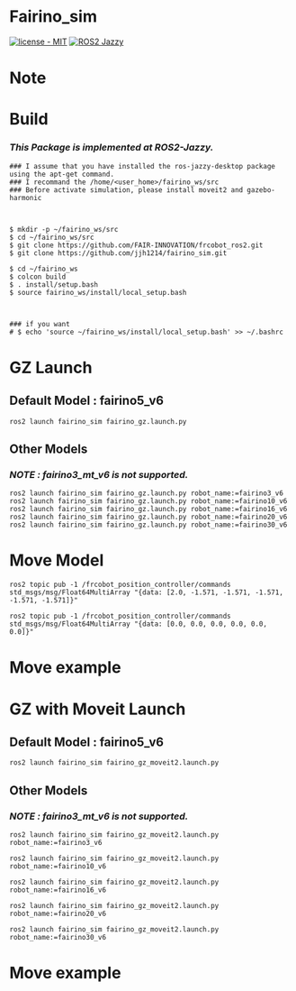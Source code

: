 # Fairino_sim
[![license - MIT](https://img.shields.io/:license-MIT-blue.svg)](https://opensource.org/licenses/MIT)
[![ROS2 Jazzy](https://img.shields.io/badge/ROS2-Jazzy-purple.svg)](https://index.ros.org/doc/ros2/Releases/)

# Note

# Build
### *This Package is implemented at ROS2-Jazzy.*
```
### I assume that you have installed the ros-jazzy-desktop package using the apt-get command.
### I recommand the /home/<user_home>/fairino_ws/src
### Before activate simulation, please install moveit2 and gazebo-harmonic



$ mkdir -p ~/fairino_ws/src
$ cd ~/fairino_ws/src
$ git clone https://github.com/FAIR-INNOVATION/frcobot_ros2.git
$ git clone https://github.com/jjh1214/fairino_sim.git

$ cd ~/fairino_ws
$ colcon build
$ . install/setup.bash
$ source fairino_ws/install/local_setup.bash



### if you want
# $ echo 'source ~/fairino_ws/install/local_setup.bash' >> ~/.bashrc 
```

# GZ Launch
## Default Model : fairino5_v6
```
ros2 launch fairino_sim fairino_gz.launch.py
```
## Other Models
### *NOTE : fairino3_mt_v6 is not supported.*
```
ros2 launch fairino_sim fairino_gz.launch.py robot_name:=fairino3_v6
ros2 launch fairino_sim fairino_gz.launch.py robot_name:=fairino10_v6
ros2 launch fairino_sim fairino_gz.launch.py robot_name:=fairino16_v6
ros2 launch fairino_sim fairino_gz.launch.py robot_name:=fairino20_v6
ros2 launch fairino_sim fairino_gz.launch.py robot_name:=fairino30_v6

```

# Move Model
```
ros2 topic pub -1 /frcobot_position_controller/commands std_msgs/msg/Float64MultiArray "{data: [2.0, -1.571, -1.571, -1.571, -1.571, -1.571]}"

ros2 topic pub -1 /frcobot_position_controller/commands std_msgs/msg/Float64MultiArray "{data: [0.0, 0.0, 0.0, 0.0, 0.0, 0.0]}"
```
# Move example



# GZ with Moveit Launch
## Default Model : fairino5_v6
```
ros2 launch fairino_sim fairino_gz_moveit2.launch.py
```
## Other Models
### *NOTE : fairino3_mt_v6 is not supported.*
```
ros2 launch fairino_sim fairino_gz_moveit2.launch.py robot_name:=fairino3_v6

ros2 launch fairino_sim fairino_gz_moveit2.launch.py robot_name:=fairino10_v6

ros2 launch fairino_sim fairino_gz_moveit2.launch.py robot_name:=fairino16_v6

ros2 launch fairino_sim fairino_gz_moveit2.launch.py robot_name:=fairino20_v6

ros2 launch fairino_sim fairino_gz_moveit2.launch.py robot_name:=fairino30_v6

```

# Move example


